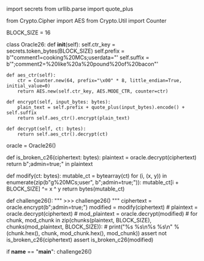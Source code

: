 import secrets
from urllib.parse import quote_plus

from Crypto.Cipher import AES
from Crypto.Util import Counter

BLOCK_SIZE = 16


class Oracle26:
    def __init__(self):
        self.ctr_key = secrets.token_bytes(BLOCK_SIZE)
        self.prefix = b'"comment1=cooking%20MCs;userdata="'
        self.suffix = b'";comment2=%20like%20a%20pound%20of%20bacon"'

    def aes_ctr(self):
        ctr = Counter.new(64, prefix="\x00" * 8, little_endian=True, initial_value=0)
        return AES.new(self.ctr_key, AES.MODE_CTR, counter=ctr)

    def encrypt(self, input_bytes: bytes):
        plain_text = self.prefix + quote_plus(input_bytes).encode() + self.suffix
        return self.aes_ctr().encrypt(plain_text)

    def decrypt(self, ct: bytes):
        return self.aes_ctr().decrypt(ct)


oracle = Oracle26()


def is_broken_c26(ciphertext: bytes):
    plaintext = oracle.decrypt(ciphertext)
    return b";admin=true;" in plaintext


def modify(ct: bytes):
    mutable_ct = bytearray(ct)
    for (i, (x, y)) in enumerate(zip(b"g%20MCs;user", b";admin=true;")):
        mutable_ct[i + BLOCK_SIZE] ^= x ^ y
    return bytes(mutable_ct)


def challenge26():
    """
    >>> challenge26()
    """
    ciphertext = oracle.encrypt(b";admin=true;")
    modified = modify(ciphertext)
    #    plaintext = oracle.decrypt(ciphertext)
    #    mod_plaintext = oracle.decrypt(modified)
    #    for chunk, mod_chunk in zip(chunks(plaintext, BLOCK_SIZE), chunks(mod_plaintext, BLOCK_SIZE)):
    #        print("%s    %s\n%s    %s\n" % (chunk.hex(), chunk, mod_chunk.hex(), mod_chunk))
    assert not is_broken_c26(ciphertext)
    assert is_broken_c26(modified)


if __name__ == "__main__":
    challenge26()
